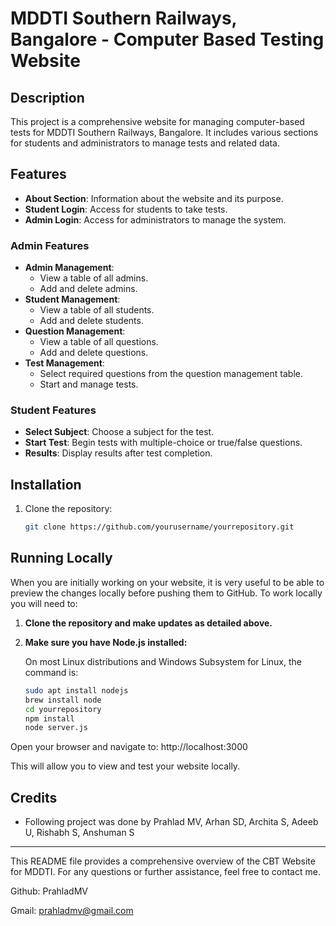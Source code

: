 # MDDTI Southern Railways, Bangalore - Computer Based Testing Website

## Description
This project is a comprehensive website for managing computer-based tests for MDDTI Southern Railways, Bangalore. It includes various sections for students and administrators to manage tests and related data.

## Features
- **About Section**: Information about the website and its purpose.
- **Student Login**: Access for students to take tests.
- **Admin Login**: Access for administrators to manage the system.

### Admin Features
- **Admin Management**:
  - View a table of all admins.
  - Add and delete admins.
- **Student Management**:
  - View a table of all students.
  - Add and delete students.
- **Question Management**:
  - View a table of all questions.
  - Add and delete questions.
- **Test Management**:
  - Select required questions from the question management table.
  - Start and manage tests.

### Student Features
- **Select Subject**: Choose a subject for the test.
- **Start Test**: Begin tests with multiple-choice or true/false questions.
- **Results**: Display results after test completion.

## Installation
1. Clone the repository:
   ```sh
   git clone https://github.com/yourusername/yourrepository.git

## Running Locally

When you are initially working on your website, it is very useful to be able to preview the changes locally before pushing them to GitHub. To work locally you will need to:

1. **Clone the repository and make updates as detailed above.**

2. **Make sure you have Node.js installed:**

   On most Linux distributions and Windows Subsystem for Linux, the command is:
   ```sh
   sudo apt install nodejs
   brew install node
   cd yourrepository
   npm install
   node server.js


Open your browser and navigate to:  http://localhost:3000

This will allow you to view and test your website locally.

## Credits
- Following project was done by Prahlad MV, Arhan SD, Archita S, Adeeb U, Rishabh S, Anshuman S

---

This README file provides a comprehensive overview of the CBT Website for MDDTI. For any questions or further assistance, feel free to contact me.

Github: PrahladMV

Gmail: prahladmv@gmail.com



